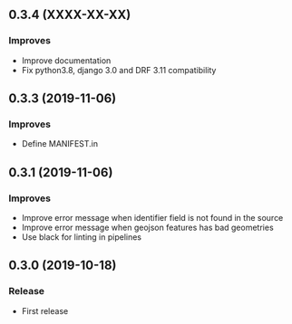 0.3.4      (XXXX-XX-XX)
-----------------------

### Improves

* Improve documentation
* Fix python3.8, django 3.0 and DRF 3.11 compatibility

0.3.3      (2019-11-06)
-----------------------

### Improves

* Define MANIFEST.in

0.3.1      (2019-11-06)
-----------------------

### Improves

* Improve error message when identifier field is not found in the source
* Improve error message when geojson features has bad geometries
* Use black for linting in pipelines

0.3.0      (2019-10-18)
-----------------------

### Release

* First release
